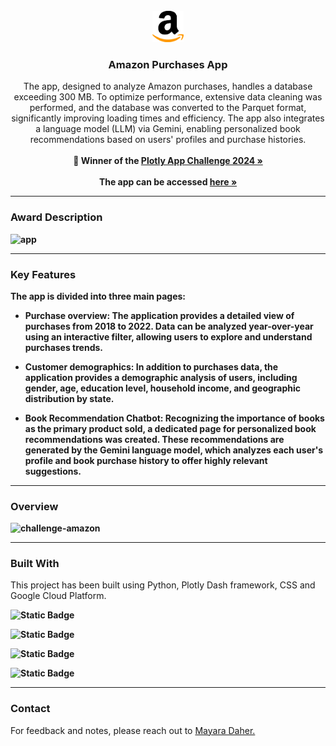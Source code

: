 <br />
<div align="center">
  <a href="https://challengemichelin-122629525979.southamerica-east1.run.app" target="_blank">
    <img src="assets/logos/favicon.svg" alt="Logo" width="50" height="50">
  </a>

  <h3 align="center">Amazon Purchases App</h3>

  <p align="center">
    The app, designed to analyze Amazon purchases, handles a database exceeding 300 MB. To optimize performance, extensive data cleaning was performed, and the database was converted to the Parquet format, significantly improving loading times and efficiency. The app also integrates a language model (LLM) via Gemini, enabling personalized book recommendations based on users' profiles and purchase histories.
    <br />
    <br />
    <strong>🥇 Winner of the
    <a href="https://community.plotly.com/t/dash-club-16-autumn-app-challenge-figure-friday-improving-plotly-charts-component-and-app-of-the-month/87493" target="_blank">Plotly App Challenge 2024 »</a>
    <br />
    <br />
    <strong>The app can be accessed
    <a href="https://amazonchallenge-122629525979.southamerica-east1.run.app" target="_blank">here »</a>
    </strong>
  </p>
</div>

---

### Award Description

<img width="718" alt="app" src="https://github.com/user-attachments/assets/51184767-7140-4ee5-b8e7-d1a51022e9e8"> <br>

---

### Key Features

The app is divided into three main pages:
- **Purchase overview**: The application provides a detailed view of purchases from 2018 to 2022. Data can be analyzed year-over-year using an interactive filter, allowing users to explore and understand purchases trends.

- **Customer demographics**: In addition to purchases data, the application provides a demographic analysis of users, including gender, age, education level, household income, and geographic distribution by state.

- **Book Recommendation Chatbot**: Recognizing the importance of books as the primary product sold, a dedicated page for personalized book recommendations was created. These recommendations are generated by the Gemini language model, which analyzes each user's profile and book purchase history to offer highly relevant suggestions.

---

### Overview

![challenge-amazon](https://github.com/user-attachments/assets/7b06fdcc-087b-4fb8-b398-8a8ef97a84fa)

---

### Built With

<span style="font-weight: normal;">This project has been built using Python, Plotly Dash framework, CSS and Google Cloud Platform.

![Static Badge](https://img.shields.io/badge/Python-3670A0?style=for-the-badge&logo=python&logoColor=ffdd54)

![Static Badge](https://img.shields.io/badge/Plotly-4E84C4?style=for-the-badge&logo=plotly&logoColor=white)

![Static Badge](https://img.shields.io/badge/CSS-239120?style=for-the-badge&logo=css3&logoColor=white)

![Static Badge](https://img.shields.io/badge/Google%20Cloud%20Platform-4285F4?style=for-the-badge&logo=google%20cloud&logoColor=white)

---

### Contact

<span style="font-weight: normal;">For feedback and notes, please reach out to <a href="https://www.linkedin.com/in/mayaradaher" target="_blank">Mayara Daher.</a>